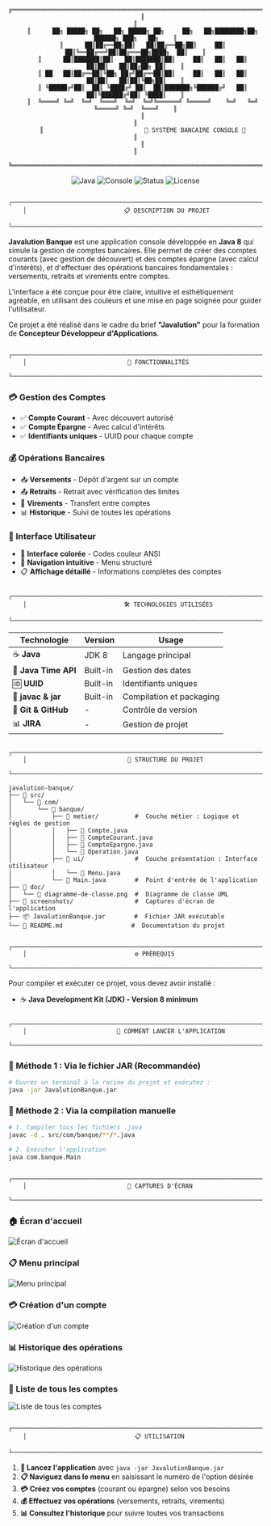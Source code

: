 <div align="center">

```
    ╔══════════════════════════════════════════════════════════════════════════════════════╗
    ║                                                                                      ║
    ║      ██╗ █████╗ ██╗   ██╗ █████╗ ██╗     ██╗   ██╗████████╗██╗ ██████╗ ███╗   ██╗    ║
    ║      ██║██╔══██╗██║   ██║██╔══██╗██║     ██║   ██║╚══██╔══╝██║██╔═══██╗████╗  ██║    ║
    ║      ██║███████║██║   ██║███████║██║     ██║   ██║   ██║   ██║██║   ██║██╔██╗ ██║    ║
    ║ ██   ██║██╔══██║╚██╗ ██╔╝██╔══██║██║     ██║   ██║   ██║   ██║██║   ██║██║╚██╗██║    ║
    ║ ╚█████╔╝██║  ██║ ╚████╔╝ ██║  ██║███████╗╚██████╔╝   ██║   ██║╚██████╔╝██║ ╚████║    ║
    ║  ╚════╝ ╚═╝  ╚═╝  ╚═══╝  ╚═╝  ╚═╝╚══════╝ ╚═════╝    ╚═╝   ╚═╝ ╚═════╝ ╚═╝  ╚═══╝    ║
    ║                                                                                      ║
    ║                            🏦 SYSTÈME BANCAIRE CONSOLE 🏦                           ║
    ║                                                                                      ║
    ╚══════════════════════════════════════════════════════════════════════════════════════╝
```

![Java](https://img.shields.io/badge/Java-8-orange?style=for-the-badge&logo=java)
![Console](https://img.shields.io/badge/Interface-Console-blue?style=for-the-badge&logo=terminal)
![Status](https://img.shields.io/badge/Status-Complete-success?style=for-the-badge)
![License](https://img.shields.io/badge/License-Educational-yellow?style=for-the-badge)

</div>

```
    ┌─────────────────────────────────────────────────────────────────────────────┐
    │                           📋 DESCRIPTION DU PROJET                          
    └─────────────────────────────────────────────────────────────────────────────┘
```

**Javalution Banque** est une application console développée en **Java 8** qui simule la gestion de comptes bancaires. Elle permet de créer des comptes courants (avec gestion de découvert) et des comptes épargne (avec calcul d'intérêts), et d'effectuer des opérations bancaires fondamentales : versements, retraits et virements entre comptes.

L'interface a été conçue pour être claire, intuitive et esthétiquement agréable, en utilisant des couleurs et une mise en page soignée pour guider l'utilisateur.

Ce projet a été réalisé dans le cadre du brief **"Javalution"** pour la formation de **Concepteur Développeur d'Applications**.

```
    ┌─────────────────────────────────────────────────────────────────────────────┐
    │                            🚀 FONCTIONNALITÉS                               
    └─────────────────────────────────────────────────────────────────────────────┘
```


### 💳 Gestion des Comptes
- ✅ **Compte Courant** - Avec découvert autorisé
- ✅ **Compte Épargne** - Avec calcul d'intérêts
- ✅ **Identifiants uniques** - UUID pour chaque compte

### 💰 Opérations Bancaires
- 📥 **Versements** - Dépôt d'argent sur un compte
- 📤 **Retraits** - Retrait avec vérification des limites
- 🔄 **Virements** - Transfert entre comptes
- 📊 **Historique** - Suivi de toutes les opérations

### 🎨 Interface Utilisateur
- 🌈 **Interface colorée** - Codes couleur ANSI
- 🎯 **Navigation intuitive** - Menu structuré
- 📋 **Affichage détaillé** - Informations complètes des comptes



```
    ┌─────────────────────────────────────────────────────────────────────────────┐
    │                           🛠️ TECHNOLOGIES UTILISÉES                         
    └─────────────────────────────────────────────────────────────────────────────┘
```

<div align="center">

| Technologie | Version | Usage |
|-------------|---------|-------|
| ☕ **Java** | JDK 8 | Langage principal |
| 📅 **Java Time API** | Built-in | Gestion des dates |
| 🆔 **UUID** | Built-in | Identifiants uniques |
| 🔨 **javac & jar** | Built-in | Compilation et packaging |
| 📝 **Git & GitHub** | - | Contrôle de version |
| 📊 **JIRA** | - | Gestion de projet |

</div>

```
    ┌─────────────────────────────────────────────────────────────────────────────┐
    │                            📁 STRUCTURE DU PROJET                           
    └─────────────────────────────────────────────────────────────────────────────┘
```

```
javalution-banque/
├── 📂 src/
│   └── 📂 com/
│       └── 📂 banque/
│           ├── 📂 metier/          #  Couche métier : Logique et règles de gestion
│           │   ├── 📄 Compte.java
│           │   ├── 📄 CompteCourant.java
│           │   ├── 📄 CompteEpargne.java
│           │   └── 📄 Operation.java
│           ├── 📂 ui/              #  Couche présentation : Interface utilisateur
│           │   └── 📄 Menu.java
│           └── 📄 Main.java        #  Point d'entrée de l'application
├── 📂 doc/
│   └── 📄 diagramme-de-classe.png  #  Diagramme de classe UML
├── 📂 screenshots/                 #  Captures d'écran de l'application
├── 📦 JavalutionBanque.jar        #  Fichier JAR exécutable
└── 📖 README.md                   #  Documentation du projet
```

```
    ┌─────────────────────────────────────────────────────────────────────────────┐
    │                              ⚙️ PRÉREQUIS                                   
    └─────────────────────────────────────────────────────────────────────────────┘
```

Pour compiler et exécuter ce projet, vous devez avoir installé :

- ☕ **Java Development Kit (JDK) - Version 8 minimum**

```
    ┌─────────────────────────────────────────────────────────────────────────────┐
    │                         🚀 COMMENT LANCER L'APPLICATION                     
    └─────────────────────────────────────────────────────────────────────────────┘
```

### 🎯 Méthode 1 : Via le fichier JAR (Recommandée)

```bash
# Ouvrez un terminal à la racine du projet et exécutez :
java -jar JavalutionBanque.jar
```

### 🔧 Méthode 2 : Via la compilation manuelle

```bash
# 1. Compiler tous les fichiers .java
javac -d . src/com/banque/**/*.java

# 2. Exécuter l'application
java com.banque.Main
```

```
    ┌─────────────────────────────────────────────────────────────────────────────┐
    │                            📸 CAPTURES D'ÉCRAN                              
    └─────────────────────────────────────────────────────────────────────────────┘
```

### 🏠 Écran d'accueil
![Écran d'accueil](screenshots/accueil.png)

### 📋 Menu principal
![Menu principal](screenshots/menu.png)

### 💳 Création d'un compte
![Création d'un compte](screenshots/creation_compte.png)

### 📊 Historique des opérations
![Historique des opérations](screenshots/historique.png)

### 📝 Liste de tous les comptes
![Liste de tous les comptes](screenshots/liste_comptes.png)

```
    ┌──────────────────────────────────────────────────────────────────────────────┐
    │                              📋 UTILISATION                                  
    └──────────────────────────────────────────────────────────────────────────────┘
```

1. **🚀 Lancez l'application** avec `java -jar JavalutionBanque.jar`
2. **📋 Naviguez dans le menu** en saisissant le numéro de l'option désirée
3. **💳 Créez vos comptes** (courant ou épargne) selon vos besoins
4. **💰 Effectuez vos opérations** (versements, retraits, virements)
5. **📊 Consultez l'historique** pour suivre toutes vos transactions


</div>

